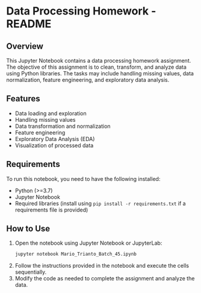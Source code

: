 # Data Processing Homework - README

## Overview
This Jupyter Notebook contains a data processing homework assignment. The objective of this assignment is to clean, transform, and analyze data using Python libraries. The tasks may include handling missing values, data normalization, feature engineering, and exploratory data analysis.

## Features
- Data loading and exploration
- Handling missing values
- Data transformation and normalization
- Feature engineering
- Exploratory Data Analysis (EDA)
- Visualization of processed data

## Requirements
To run this notebook, you need to have the following installed:
- Python (>=3.7)
- Jupyter Notebook
- Required libraries (install using `pip install -r requirements.txt` if a requirements file is provided)

## How to Use
1. Open the notebook using Jupyter Notebook or JupyterLab:
   ```sh
   jupyter notebook Mario_Trianto_Batch_45.ipynb
   ```
2. Follow the instructions provided in the notebook and execute the cells sequentially.
3. Modify the code as needed to complete the assignment and analyze the data.

